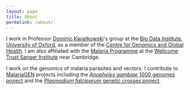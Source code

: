 ```yaml
---
layout: page
title: About
permalink: /about/
---
```


I work in Professor [Dominic Kwiatkowski](https://www.ndm.ox.ac.uk/principal-investigators/researcher/dominic-kwiatkowski)'s group at the [Big Data Institute](http://www.bdi.ox.ac.uk), [University of Oxford](http://www.ox.ac.uk/), as a member of the [Centre for Genomics and Global 
Health](http://www.cggh.org). I am also affiliated with the [Malaria Programme](http://www.sanger.ac.uk/science/programmes/malaria) at the [Wellcome Trust Sanger 
Institute](http://www.sanger.ac.uk/) near Cambridge.

I work on the genomics of malaria parasites and vectors. I contribute to [MalariaGEN](http://www.malariagen.net) projects including the [*Anopheles gambiae* 1000 
genomes project](http://www.malariagen.net/ag1000g) and the [*Plasmodium falciparum* genetic crosses project](http://www.malariagen.net/projects/parasite/pf-crosses).
